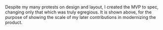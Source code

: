 Despite my many protests on design and layout, I created the MVP to spec, changing only that which was truly egregious. It is shown above, for the purpose of showing the scale of my later contributions in modernizing the product.
